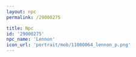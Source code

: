 ```yaml
---
layout: npc
permalink: /29000275

title: Npc
id: '29000275'
npc_name: 'Lennon'
icon_url: 'portrait/mob/11000064_lennon_p.png'
---
```

